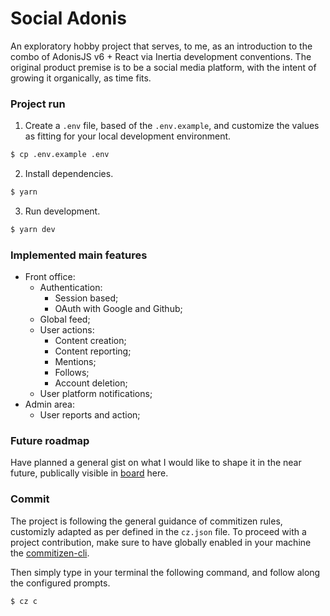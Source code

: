 # Social Adonis

An exploratory hobby project that serves, to me, as an introduction to the combo of AdonisJS v6 + React via Inertia development conventions. The original product premise is to be a social media platform, with the intent of growing it organically, as time fits.

### Project run

1. Create a `.env` file, based of the `.env.example`, and customize the values as fitting for your local development environment.

```bash
$ cp .env.example .env
```

2. Install dependencies.

```bash
$ yarn
```

3. Run development.

```bash
$ yarn dev
```

### Implemented main features
- Front office:
  - Authentication:
    - Session based;
    - OAuth with Google and Github;
  - Global feed;
  - User actions: 
    - Content creation;
    - Content reporting;
    - Mentions;
    - Follows;
    - Account deletion;
  - User platform notifications;
- Admin area:
  - User reports and action;

### Future roadmap

Have planned a general gist on what I would like to shape it in the near future, publically visible in [board](https://github.com/users/mariadriana-deemaze/projects/2) here.

### Commit

The project is following the general guidance of commitizen rules, customizly adapted as per defined in the `cz.json` file.
To proceed with a project contribution, make sure to have globally enabled in your machine the [commitizen-cli](https://www.npmjs.com/package/commitizen).

Then simply type in your terminal the following command, and follow along the configured prompts.

```bash
$ cz c
```
